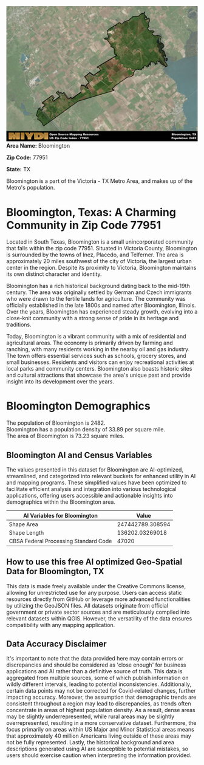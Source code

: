 ![Image Alt Text](../_images/77951.png)
**Area Name:** Bloomington

**Zip Code:** 77951

**State:** TX

Bloomington is a part of the Victoria - TX Metro Area, and makes up  of the Metro's population.  

# Bloomington, Texas: A Charming Community in Zip Code 77951

Located in South Texas, Bloomington is a small unincorporated community that falls within the zip code 77951. Situated in Victoria County, Bloomington is surrounded by the towns of Inez, Placedo, and Telferner. The area is approximately 20 miles southwest of the city of Victoria, the largest urban center in the region. Despite its proximity to Victoria, Bloomington maintains its own distinct character and identity.

Bloomington has a rich historical background dating back to the mid-19th century. The area was originally settled by German and Czech immigrants who were drawn to the fertile lands for agriculture. The community was officially established in the late 1800s and named after Bloomington, Illinois. Over the years, Bloomington has experienced steady growth, evolving into a close-knit community with a strong sense of pride in its heritage and traditions.

Today, Bloomington is a vibrant community with a mix of residential and agricultural areas. The economy is primarily driven by farming and ranching, with many residents working in the nearby oil and gas industry. The town offers essential services such as schools, grocery stores, and small businesses. Residents and visitors can enjoy recreational activities at local parks and community centers. Bloomington also boasts historic sites and cultural attractions that showcase the area's unique past and provide insight into its development over the years.

# Bloomington Demographics

The population of Bloomington is 2482.  
Bloomington has a population density of 33.89 per square mile.  
The area of Bloomington is 73.23 square miles.  

## Bloomington AI and Census Variables

The values presented in this dataset for Bloomington are AI-optimized, streamlined, and categorized into relevant buckets for enhanced utility in AI and mapping programs. These simplified values have been optimized to facilitate efficient analysis and integration into various technological applications, offering users accessible and actionable insights into demographics within the Bloomington area.

| AI Variables for Bloomington | Value |
|-------------|-------|
| Shape Area | 247442789.308594 |
| Shape Length | 136202.03269018 |
| CBSA Federal Processing Standard Code | 47020 |

## How to use this free AI optimized Geo-Spatial Data for Bloomington, TX

This data is made freely available under the Creative Commons license, allowing for unrestricted use for any purpose. Users can access static resources directly from GitHub or leverage more advanced functionalities by utilizing the GeoJSON files. All datasets originate from official government or private sector sources and are meticulously compiled into relevant datasets within QGIS. However, the versatility of the data ensures compatibility with any mapping application.

## Data Accuracy Disclaimer
It's important to note that the data provided here may contain errors or discrepancies and should be considered as 'close enough' for business applications and AI rather than a definitive source of truth. This data is aggregated from multiple sources, some of which publish information on wildly different intervals, leading to potential inconsistencies. Additionally, certain data points may not be corrected for Covid-related changes, further impacting accuracy. Moreover, the assumption that demographic trends are consistent throughout a region may lead to discrepancies, as trends often concentrate in areas of highest population density. As a result, dense areas may be slightly underrepresented, while rural areas may be slightly overrepresented, resulting in a more conservative dataset. Furthermore, the focus primarily on areas within US Major and Minor Statistical areas means that approximately 40 million Americans living outside of these areas may not be fully represented. Lastly, the historical background and area descriptions generated using AI are susceptible to potential mistakes, so users should exercise caution when interpreting the information provided.
